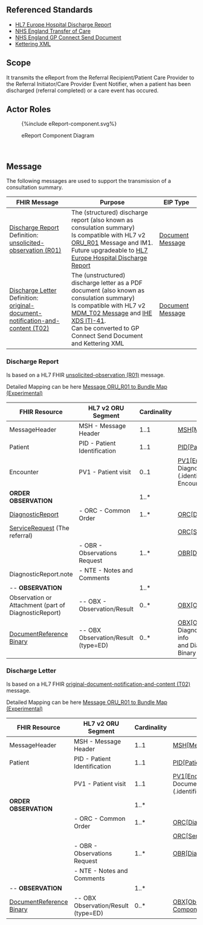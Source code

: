 ## Referenced Standards

- [HL7 Europe Hospital Discharge Report](https://build.fhir.org/ig/hl7-eu/hdr/index.html)
- [NHS England Transfer of Care](https://digital.nhs.uk/services/transfer-of-care-initiative)
- [NHS England GP Connect Send Document](https://simplifier.net/guide/gp-connect-send-document/Home)
- [Kettering XML](kettering.html)

## Scope

It transmits the eReport from the Referral Recipient/Patient Care Provider to the Referral Initiator/Care Provider Event Notifier, when a patient has been discharged (referral completed) or a care event has occured.

## Actor Roles

<figure>
{%include eReport-component.svg%}
<p id="fX.X.X.X-X" class="figureTitle">eReport Component Diagram</p>
</figure>
<br clear="all">

## Message

The following messages are used to support the transmission of a consultation summary.

| FHIR Message                                                                                                                                                                  | Purpose                                                                                                                                                                                                                                                                                                                                                                 | EIP Type                                                                                                  |
|-------------------------------------------------------------------------------------------------------------------------------------------------------------------------------|-------------------------------------------------------------------------------------------------------------------------------------------------------------------------------------------------------------------------------------------------------------------------------------------------------------------------------------------------------------------------|-----------------------------------------------------------------------------------------------------------|
| [Discharge Report](#discharge-report) <br> Definition: <br/> [unsolicited-observation (R01)](MessageDefinition-unsolicited-observation.html)                                  | The (structured) discharge report (also known as consulation summary) <br/> Is compatible with HL7 v2 [ORU_R01](https://hl7-definition.caristix.com/v2/HL7v2.5.1/TriggerEvents/ORU_R01) Message and IM1. <br/> Future upgradeable to [HL7 Europe Hospital Discharge Report](https://build.fhir.org/ig/hl7-eu/hdr/index.html)                                            | [Document Message](https://www.enterpriseintegrationpatterns.com/patterns/messaging/DocumentMessage.html) |
| [Discharge Letter](#discharge-letter) <br> Definition: <br/> [original-document-notification-and-content (T02)](MessageDefinition-original-document-notification-and-content.html) | The (unstructured) discharge letter as a PDF document (also known as consulation summary) <br/> Is compatible with HL7 v2 [MDM_T02 Message](https://hl7-definition.caristix.com/v2/HL7v2.5.1/TriggerEvents/MDM_T02) and [IHE XDS ITI-41](https://profiles.ihe.net/ITI/TF/Volume2/ITI-41.html#3.41).<br/> Can be converted to GP Connect Send Document and Kettering XML | [Document Message](https://www.enterpriseintegrationpatterns.com/patterns/messaging/DocumentMessage.html) |


### Discharge Report

Is based on a HL7 FHIR [unsolicited-observation (R01)](MessageDefinition-unsolicited-observation.html) message.

Detailed Mapping can be here [Message ORU_R01 to Bundle Map (Experimental)](https://build.fhir.org/ig/HL7/v2-to-fhir/ConceptMap-message-oru-r01-to-bundle.html)

| FHIR Resource                                                                                                   | HL7 v2 ORU Segment                  | Cardinality | Map                                                                                                                                                                                                                   | 
|-----------------------------------------------------------------------------------------------------------------|-------------------------------------|-------------|-----------------------------------------------------------------------------------------------------------------------------------------------------------------------------------------------------------------------|
| MessageHeader                                                                                                   | MSH - Message Header                | 1..1        | [MSH[MessageHeader]](https://build.fhir.org/ig/HL7/v2-to-fhir/ConceptMap-segment-msh-to-messageheader.html)                                                                                                           |
| Patient                                                                                                         | PID - Patient Identification        | 1..1        | [PID[Patient]](https://build.fhir.org/ig/HL7/v2-to-fhir/ConceptMap-segment-pid-to-patient.html)                                                                                                                       |    
| Encounter                                                                                                       | PV1 - Patient visit                 | 0..1        | [PV1[Encounter]](https://build.fhir.org/ig/HL7/v2-to-fhir/ConceptMap-segment-pv1-to-encounter.html) via DiagnosticReport.encounter <br/> (.identifier (PV1-19) preferred, Encounter is optional)                      | 
| **ORDER OBSERVATION**                                                                                           |                                     | 1..*        |                                                                                                                                                                                                                       |
| [DiagnosticReport](StructureDefinition-DiagnosticReport.html)                                                   | - ORC - Common Order                | 1..*        | [ORC[DiagnosticReport]](https://build.fhir.org/ig/HL7/v2-to-fhir/ConceptMap-segment-orc-to-diagnosticreport.html)                                                                                                     |
| [ServiceRequest](StructureDefinition-ServiceRequest.html) (The referral)                                        |                                     |             | [ORC[ServiceRequest]](https://build.fhir.org/ig/HL7/v2-to-fhir/ConceptMap-segment-orc-to-servicerequest.html)                                                                                                         |
|                                                   | - OBR - Observations Request        | 1..*        | [OBR[DiagnosticReport]](https://build.fhir.org/ig/HL7/v2-to-fhir/ConceptMap-segment-obr-to-diagnosticreport.html)                                                                                                     |
| DiagnosticReport.note                                                                                           | - NTE - Notes and Comments          |             |                                                                                                                                                                                                                       |
| -- **OBSERVATION**                                                                                              |                                     | 1..*        |                                                                                                                                                                                                                       |
| Observation or Attachment (part of DiagnosticReport)                                                            | -- OBX - Observation/Result         | 0..*        | [OBX[Observation]](https://build.fhir.org/ig/HL7/v2-to-fhir/ConceptMap-segment-obx-to-observation.html)                                                                                                               |                                                                                                          |
| [DocumentReference](StructureDefinition-DocumentReference.html) <br/> [Binary](StructureDefinition-Binary.html) | -- OBX Observation/Result (type=ED) | 0..*        | [OBX[Observation-Component]](https://build.fhir.org/ig/HL7/v2-to-fhir/ConceptMap-segment-obx-to-documentreference.html) DiagnosticReport.extension:supporting-info <br/> and DiagnosticReport.presentedForm to Binary |

### Discharge Letter

Is based on a HL7 FHIR [original-document-notification-and-content (T02)](MessageDefinition-original-document-notification-and-content.html) message.

Detailed Mapping can be here [Message ORU_R01 to Bundle Map (Experimental)](https://build.fhir.org/ig/HL7/v2-to-fhir/ConceptMap-message-oru-r01-to-bundle.html)

| FHIR Resource                                                                                                   | HL7 v2 ORU Segment                  | Cardinality | Map                                                                                                                                                                                               | 
|-----------------------------------------------------------------------------------------------------------------|-------------------------------------|-------------|---------------------------------------------------------------------------------------------------------------------------------------------------------------------------------------------------|
| MessageHeader                                                                                                   | MSH - Message Header                | 1..1        | [MSH[MessageHeader]](https://build.fhir.org/ig/HL7/v2-to-fhir/ConceptMap-segment-msh-to-messageheader.html)                                                                                       |
| Patient                                                                                                         | PID - Patient Identification        | 1..1        | [PID[Patient]](https://build.fhir.org/ig/HL7/v2-to-fhir/ConceptMap-segment-pid-to-patient.html)                                                                                                   |    
|                                                                                                                 | PV1 - Patient visit                 | 1..1        | [PV1[Encounter]](https://build.fhir.org/ig/HL7/v2-to-fhir/ConceptMap-segment-pv1-to-encounter.html) via DocumentReference.encounter <br/> (.identifier (PV1-19) preferred | 
| **ORDER OBSERVATION**                                                                                           |                                     | 1..*        |                                                                                                                                                                                                   |
|                                                                                                                 | - ORC - Common Order                | 1..*        | [ORC[DiagnosticReport]](https://build.fhir.org/ig/HL7/v2-to-fhir/ConceptMap-segment-orc-to-diagnosticreport.html)                                                                                 |
|                                                                                                                 |                                     |             | [ORC[ServiceRequest]](https://build.fhir.org/ig/HL7/v2-to-fhir/ConceptMap-segment-orc-to-servicerequest.html)                                                                                     |
|                                                                                                                 | - OBR - Observations Request        | 1..*        | [OBR[DiagnosticReport]](https://build.fhir.org/ig/HL7/v2-to-fhir/ConceptMap-segment-obr-to-diagnosticreport.html)                                                                                 |
|                                                                                                                 | - NTE - Notes and Comments          |             |                                                                                                                                                                                                   |
| -- **OBSERVATION**                                                                                              |                                     | 1..*        |                                                                                                                                                                                                   |
| [DocumentReference](StructureDefinition-DocumentReference.html) <br/> [Binary](StructureDefinition-Binary.html) | -- OBX Observation/Result (type=ED) | 0..*        | [OBX[Observation-Component]](https://build.fhir.org/ig/HL7/v2-to-fhir/ConceptMap-segment-obx-to-documentreference.html)                                                                           |
